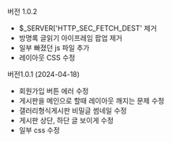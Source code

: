 버전 1.0.2
- $_SERVER['HTTP_SEC_FETCH_DEST' 제거
- 방명록 글읽기 아이프레임 팝업 제거
- 일부 빠졌던 js 파일 추가
- 레이아웃 CSS 수정

버전1.0.1 (2024-04-18)
- 회원가입 버튼 에러 수정
- 게시판을 메인으로 할때 레이아웃 깨지는 문제 수정
- 갤러리형식게시판 비밀글 썸네일 수정
- 게시판 상단, 하단 글 보이게 수정
- 일부 css 수정

